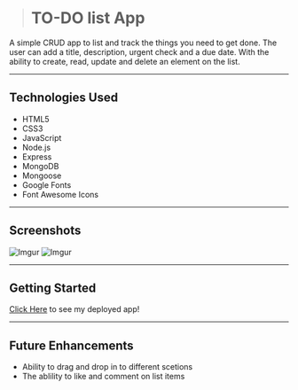 > # TO-DO list App
> 
A simple CRUD app to list and track the things you need to get done. The user can add a title, description, urgent check and a due date. With the ability to create, read, update and delete an element on the list. 
___
## Technologies Used
- HTML5
- CSS3
- JavaScript
- Node.js
- Express
- MongoDB
- Mongoose
- Google Fonts
- Font Awesome Icons
___
## Screenshots

![Imgur](https://i.imgur.com/cAzzY1G.png)
![Imgur](https://i.imgur.com/8hkhFBq.png)


___
## Getting Started
[Click Here](https://dazzoc.github.io/Hex-Color-App/) to see my deployed app!
___
## Future Enhancements
- Ability to drag and drop in to different scetions 
- The ablility to like and comment on list items